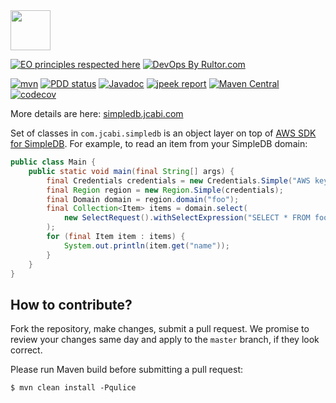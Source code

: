 <img src="https://www.jcabi.com/logo-square.svg" width="64px" height="64px" />

[![EO principles respected here](https://www.elegantobjects.org/badge.svg)](https://www.elegantobjects.org)
[![DevOps By Rultor.com](http://www.rultor.com/b/jcabi/jcabi-simpledb)](http://www.rultor.com/p/jcabi/jcabi-simpledb)

[![mvn](https://github.com/jcabi/jcabi-simpledb/actions/workflows/mvn.yml/badge.svg)](https://github.com/jcabi/jcabi-simpledb/actions/workflows/mvn.yml)
[![PDD status](http://www.0pdd.com/svg?name=jcabi/jcabi-simpledb)](http://www.0pdd.com/p?name=jcabi/jcabi-simpledb)
[![Javadoc](https://javadoc.io/badge/com.jcabi/jcabi-simpledb.svg)](http://www.javadoc.io/doc/com.jcabi/jcabi-simpledb)
[![jpeek report](https://i.jpeek.org/com.jcabi/jcabi-simpledb/badge.svg)](https://i.jpeek.org/com.jcabi/jcabi-simpledb/)
[![Maven Central](https://maven-badges.herokuapp.com/maven-central/com.jcabi/jcabi-simpledb/badge.svg)](https://maven-badges.herokuapp.com/maven-central/com.jcabi/jcabi-simpledb)
[![codecov](https://codecov.io/gh/jcabi/jcabi-simpledb/branch/master/graph/badge.svg)](https://codecov.io/gh/jcabi/jcabi-simpledb)

More details are here: [simpledb.jcabi.com](https://simpledb.jcabi.com/index.html)

Set of classes in `com.jcabi.simpledb`
is an object layer on top of
[AWS SDK for SimpleDB](https://aws.amazon.com/sdkforjava/).
For example, to read an item from your SimpleDB domain:

```java
public class Main {
    public static void main(final String[] args) {
        final Credentials credentials = new Credentials.Simple("AWS key", "AWS secret");
        final Region region = new Region.Simple(credentials);
        final Domain domain = region.domain("foo");
        final Collection<Item> items = domain.select(
            new SelectRequest().withSelectExpression("SELECT * FROM foo")
        );
        for (final Item item : items) {
            System.out.println(item.get("name"));
        }
    }
}
```

## How to contribute?

Fork the repository, make changes, submit a pull request.
We promise to review your changes same day and apply to
the `master` branch, if they look correct.

Please run Maven build before submitting a pull request:

```
$ mvn clean install -Pqulice
```
